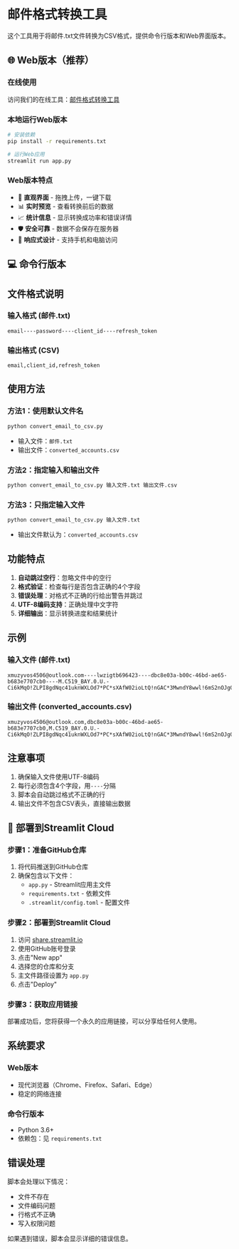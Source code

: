 # 邮件格式转换工具

这个工具用于将邮件.txt文件转换为CSV格式，提供命令行版本和Web界面版本。

## 🌐 Web版本（推荐）

### 在线使用
访问我们的在线工具：[邮件格式转换工具](https://your-app-url.streamlit.app)

### 本地运行Web版本
```bash
# 安装依赖
pip install -r requirements.txt

# 运行Web应用
streamlit run app.py
```

### Web版本特点
- 🎯 **直观界面** - 拖拽上传，一键下载
- 📊 **实时预览** - 查看转换前后的数据
- 📈 **统计信息** - 显示转换成功率和错误详情
- 🛡️ **安全可靠** - 数据不会保存在服务器
- 📱 **响应式设计** - 支持手机和电脑访问

## 💻 命令行版本

## 文件格式说明

### 输入格式 (邮件.txt)
```
email----password----client_id----refresh_token
```

### 输出格式 (CSV)
```csv
email,client_id,refresh_token
```

## 使用方法

### 方法1：使用默认文件名
```bash
python convert_email_to_csv.py
```
- 输入文件：`邮件.txt`
- 输出文件：`converted_accounts.csv`

### 方法2：指定输入和输出文件
```bash
python convert_email_to_csv.py 输入文件.txt 输出文件.csv
```

### 方法3：只指定输入文件
```bash
python convert_email_to_csv.py 输入文件.txt
```
- 输出文件默认为：`converted_accounts.csv`

## 功能特点

1. **自动跳过空行**：忽略文件中的空行
2. **格式验证**：检查每行是否包含正确的4个字段
3. **错误处理**：对格式不正确的行给出警告并跳过
4. **UTF-8编码支持**：正确处理中文字符
5. **详细输出**：显示转换进度和结果统计

## 示例

### 输入文件 (邮件.txt)
```
xmuzyvos4506@outlook.com----lwzigtb696423----dbc8e03a-b00c-46bd-ae65-b683e7707cb0----M.C519_BAY.0.U.-Ci6kMqO!ZLPI8gdNqc41uknWXLOd7*PC*sXAfW02ioLtQ!nGAC*3MwndY8wwl!6mS2nOJg0gsgd5kVh3KHX1nWHXNepIEXCxdbh04sQILosGrmaMI8nKr3wDXlSHP5UiACTqCfoyosj5lVHBLmPZz8nZAVrGCsMhoIX0I8NXgZXD6Sm0erk5Oz2oG08XeyvjLz8WM*YUF93A!Dv7*!Y3MSExc04d1G52oTbjihW8WxDYY1d!22GNyO3JPk4hQnqp3DcfK9z6vmVr3Ro54UoWrWXfsSWbi3OOggjGoWjpoELZ0Fo3ob0fNJAI2PETzZHwaH7r7sktXXZ3wAmh3mFWl7z4OdvSWYFSuzmluLnP6dFYyZrSCku2Riz*d1ZliRHz0g$$
```

### 输出文件 (converted_accounts.csv)
```csv
xmuzyvos4506@outlook.com,dbc8e03a-b00c-46bd-ae65-b683e7707cb0,M.C519_BAY.0.U.-Ci6kMqO!ZLPI8gdNqc41uknWXLOd7*PC*sXAfW02ioLtQ!nGAC*3MwndY8wwl!6mS2nOJg0gsgd5kVh3KHX1nWHXNepIEXCxdbh04sQILosGrmaMI8nKr3wDXlSHP5UiACTqCfoyosj5lVHBLmPZz8nZAVrGCsMhoIX0I8NXgZXD6Sm0erk5Oz2oG08XeyvjLz8WM*YUF93A!Dv7*!Y3MSExc04d1G52oTbjihW8WxDYY1d!22GNyO3JPk4hQnqp3DcfK9z6vmVr3Ro54UoWrWXfsSWbi3OOggjGoWjpoELZ0Fo3ob0fNJAI2PETzZHwaH7r7sktXXZ3wAmh3mFWl7z4OdvSWYFSuzmluLnP6dFYyZrSCku2Riz*d1ZliRHz0g$$
```

## 注意事项

1. 确保输入文件使用UTF-8编码
2. 每行必须包含4个字段，用`----`分隔
3. 脚本会自动跳过格式不正确的行
4. 输出文件不包含CSV表头，直接输出数据

## 🚀 部署到Streamlit Cloud

### 步骤1：准备GitHub仓库
1. 将代码推送到GitHub仓库
2. 确保包含以下文件：
   - `app.py` - Streamlit应用主文件
   - `requirements.txt` - 依赖文件
   - `.streamlit/config.toml` - 配置文件

### 步骤2：部署到Streamlit Cloud
1. 访问 [share.streamlit.io](https://share.streamlit.io)
2. 使用GitHub账号登录
3. 点击"New app"
4. 选择您的仓库和分支
5. 主文件路径设置为 `app.py`
6. 点击"Deploy"

### 步骤3：获取应用链接
部署成功后，您将获得一个永久的应用链接，可以分享给任何人使用。

## 系统要求

### Web版本
- 现代浏览器（Chrome、Firefox、Safari、Edge）
- 稳定的网络连接

### 命令行版本
- Python 3.6+
- 依赖包：见 `requirements.txt`

## 错误处理

脚本会处理以下情况：
- 文件不存在
- 文件编码问题
- 行格式不正确
- 写入权限问题

如果遇到错误，脚本会显示详细的错误信息。 